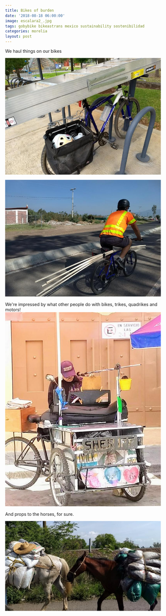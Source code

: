 ```yaml
---
title: Bikes of burden
date: '2018-08-18 06:00:00'
image: escalara2_.jpg
tags: gobybike bikeastrans mexico sustainability sostenibilidad
categories: morelia
layout: post
---
```


We haul things on our bikes

[![](/images/escalara_.jpg)](/images/escalara.jpg)

[![](/images/pvcbike_.jpg)](/images/pvcbike.jpg)

We're impressed by what other people do with bikes, trikes, quadrikes and motors!
[![](/images/bike_band_.jpg)](/images/bike_band.jpg)


And props to the horses, for sure.

[![](/images/horses_.jpg)](/images/horses.jpg)